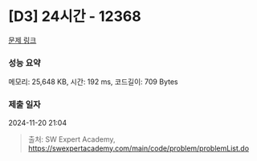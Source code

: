 # [D3] 24시간 - 12368 

[문제 링크](https://swexpertacademy.com/main/code/problem/problemDetail.do?contestProbId=AXsEBlLqedsDFARX) 

### 성능 요약

메모리: 25,648 KB, 시간: 192 ms, 코드길이: 709 Bytes

### 제출 일자

2024-11-20 21:04



> 출처: SW Expert Academy, https://swexpertacademy.com/main/code/problem/problemList.do
